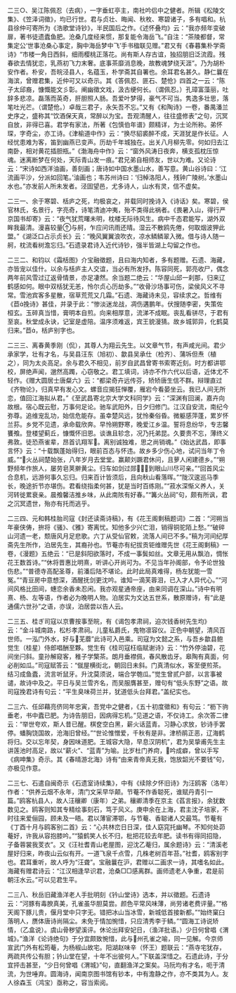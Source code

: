 <!-- { "loadSidebar": true } -->
二三○、吴江陈佩忍（去病），一字垂虹亭主，南社吟侣中之健者。所辑《松陵文集》、《笠泽词徵》，均已行世。君与贞壮、晦闻、秋枚、寒碧诸子，多有唱和。杭县徐仲可寄所为《浩歌堂诗钞》，半民国后之作。《述怀叠均》云：“我亦频年变破扉，著书徒遗蠹鱼肥。沧桑几度经来惯，那复能令海岳飞。”自注：“茶陵都督，常集定公‘世事沧桑心事定，胸中海岳梦中飞’手书楹联见赠。”君又有《春暮集朴学斋诗》“市楼一角日西斜，细雨樱桃正落花。尚有斯人存古谊，独招朋旧泛流霞。残春欲去情犹恋，乳燕初飞力末奢。底事茶靡消息晚，故教魂梦绕天涯”。乃为胡朴安作者。朴安，吾皖泾县人，名蕴玉，朴学斋其自署也。余耳君名甚久。静仁曩在海滨，曾赠君集，近仲可又以奇示。其《答佩忍、匪石、楚伧》四首之一云：“陈子太邱裔，慷慨能文彡彰。阐幽徵文戏，汲古绠何长。（谓佩忍。）孔璋富藻丽，吐辞多悲凉。磊落而英奇，肝胆照人肠。吾爱叶梦得，豪气不可当。隽逸多壮思，落笔吐光芒。（谓楚伧。）卓哉三君子，永矢吾不忘。”又有《和陶诗》一卷，番禺潘兰史序之，盛称其“饮酒保天真，常醉以为宝。吾观清醒人，往往盛修表”之句，沉冥自放，非得已喜。君学有家法，所著《包慎伯年谱》颇精详，为士论所称。弟怀琛，字奇尘，亦工诗。《津榆道中作》云：“换尽貂裘醉不成，天涯犹是作长征。人经忧患难为客，笛到幽燕已变声。历劫千年城独在。出关八月柳先零。何如归去江南卧，相对黄花插胆瓶。”《渤海舟中作》云：“窗外风涛日夜奔，横支孤枕压惊魂。迷离断梦在何处，天际青山发一痕。”君兄弟自相师友，世以为难。又论诗云：“宋诗如西洋油画，善刻画；唐诗如中国水墨山水，善写意。黄山谷诗曰：‘江流画平沙，分派如回笔。’油画也；韦苏州诗曰：‘归棹洛阳人，残钟广陵树。’水墨山水也。”亦发前人所未发者。泾固望邑，尤多诗人，山水有灵，信不虚矣。

二三一、余于寒碧、栝庐之死，均极哀之，并载同时挽诗入《诗话》矣。寒碧，侯官林氏，名景行，字亮奇，诗笔清迪冲夷，殆不类得此祸者。《畏暑入山，得行严京国书却寄》云：“夜气犹荒曙未明，枕楼无际待风生。病中千态君能写，湖外双眸我最清。漫喜较量与舸，乍应问讯雨还晴。湿云不散鸥先倦，何取烟波狎此盟。”《湖泛口占示贞长》云：“晚风翼翼浪吹衣，凉水鳞鳞翠入微。借与诗人随一舸，枕流看树澹忘归。”石遗录君诗入近代诗钞，强半皆湖上勾留之作也。

二三二、和钧以《霜栝图》介宝融徵题，且曰海内知者，多有题赠。石遗、海藏，亦皆宠以佳什。以余与栝庐主人交谊，当必有所发抒。陈容同死，郭亮收尸，偶念两年前风雪过辽返骨情景，亦足凄然。余当题二绝云：“华屋山邱一刹那，归来辽鹤感如何。眼中双栝犹无恙，怜尔贞心历劫多。”“收骨沙场事可伤，梁侯风义不寻常。雪池宾客多星散，宿草荒荒又几霜。”石遗、海藏诗未见，容续求之。哲维有《苣挽诗》甚佳，并录于此：“惨淡迷龙战，凋伤遘鹏年。伏搜随李密，失策佐桓玄。玉碎真当惜，膏明本自煎。向来相厚意，流涕不成眠。丧乱看骈尽，于君有至哀。秋堂成永诀，记室是虚陪。温序须难返，宾王貌漫猜。故乡城郭异，化鹤莫归来。”苣，栝庐别字也。

二三三、离春黄季刚（侃），其尊人为翔云先生。以文章气节，有声咸光间。君少承家学，壮有才名，与吴县汪东（旭初）、歙县吴承仕（检齐）、蒲坼但焘（植之），同为太炎高足。余与君久不相见，前岁自武昌曾寄书索寄近刻。时方都讲鄂校，屏绝声闻，邈然高躅，心窃敬之。君工填词，诗亦不作六代以后语，近体尤不轻作。《赠大圆居士唐粲六》云：“都梁奇卉远传芬，矫矫唐生信不群。辩理直过《齐物论》，归真早有发心文。螺音应揭狂惮覆，雁宕今看晏坐云。我已人间无所恋，值回江海拟从君。”《至武昌寄北京大学文科同学》云：“深渊有回澜，嘉卉向故根。宿心既云慰，万事何足论。驰车武阳外，日夕归修门。江汉自安流，南纪今弥尊。追维宠乱功，始信危能存。虽幸楚风远，犹怜秦俗昏。微躯感萍蓬，累岁怀兰荪。乡党不见遗，承命载欣奔。早怜朔野寒，晚爱江乡温。誓将息纷华，专志馨饔飧。登楼望蓟丘，慷慨怀旧恩。谈谯且轸念，况乃托弟昆。久要贵不忘，薄终义弗敦。徒恐燕雀辈，昂首讥翔军。离别诚独难，思之尚销魂。”《始达武昌，即事言怀》云：“十载飘蓬始得归，眼前百态与怀违。故乡多少伤心地，试问当年丁令威。”“火丛祠楚始张，八年岁月去堂堂。赢颠刘蹶君休问，且萝人闲建德乡。”“朔野频年作旅人，屡劳皂荚擀黄尘。归车如剑过郧，到眼山川尽可亲。”“回首风尘合息机，远游何事久忘归。归来百计皆须后，且向秋山看落晖。”“陇汉逡巡马季长，晚途折节亦堪伤。君看绕指柔何甚，犹是当时百练刚。”“菽水深惭义养人，关河转徙累衰亲。晨飧馨洁推乡味，从此南陔有好春。”“篝火丛祠”句，颇有所讽，君之沉冥遗世，殆亦有托而逃乎。

二三四、元和韩桂胎司寇《封还读斋诗稿》，有《花王阁剩稿题词》二首：“河朔当年豪侠俦，拚将《骚》、《雅》寄离忧。知他多少兴亡泪，销得铜驼陌上愁。”“破碎山河遗一老，颓唐风月足悲歌。六丁从受仙官敕，流落人间已不多。”稿为河间纪厚斋先生所作，泊居先生，其裔孙也。节菴亦有纪拔贡钜维赠先世《花王阁剩稿》一卷，《漫题》五绝云：“已是斜阳欲落时，不成一事鬓如丝。文章无用从飘泊，惆怅花王数首诗。”“休将晋惠比明熹，听讲心开尚可为。不见当年孙阁部，令予论世独伤悲。”“普德寺高配圣尊，前潘后陆不堪论。此时此局真难得，杨左犹能一雪冤。”“青豆房中意想深，酒醒抚剑更沈吟。谁知一滴芙蓉泪，已入才人异代心。”“河间风格比田间，蟪恋余香未忍闲。我亦观星通帝座，由来同调在深山。”诗中有明熹、杨、左等语，作者必为晚明人物。泊居实为文达五世系，散原赠诗，有“此是通儒六世孙”之语，亦误，泊居尝以告人云。

二三五、桂ぎ司寇以京曹按事至皖，有《谒包孝肃祠，迫次钱香树先生均》云：“金斗城南路，松杉孝肃祠。儿童私爵氏，鬼物凛容仪。正色中朝望，清风百世师。一泓门外水，好与芜蘼”此诗可入邑乘。司寇为文懿之系，与吾乡歙县鲍觉生（桂星）侍郎唱酬至夥。觉生有《桂司寇枉临赋谢诗》云：“竹外停油碧，花间坐闩斜。童孙解窥客，稚子学檠茶。朗月垂襟佩，春风散齿牙。皋陶有真面，何必削如瓜。”司寇赋答云：“僦屋横街北，朝回日未斜。门真清似水，客至便煎茶。结习成鱼蠹，流言听鼠牙。升沈莫须说，端合学匏瓜。”觉生曾贰户部，以言事被谴，故诗中及之。平日与吴兰雪齐名，而吴服膺甚至，赠句有“低头东野”之语。故司寇挽君诗有句云：“平生臭味荷兰并，犹道低头台拜君。”盖纪实也。

二三六、任邱藉亮侪同年忠寅，吾党中之健者，《五十初度徵和》有句云：“枥下驹垂老，书中蠹已肥。为诗告朋旧，因病得忘机。”见道之语，不仅诗工。余次答二律云：“举世夸欢，斯人昔已醒。棋奁空白黑，薪火话蓝青。习静心求放，钞诗手罢停。蟠胸饶国故，沧海旧曾经。”“世论惟憎爱，千秋有是非。津桥鹃正恶，辽海鹤将归。交以忘年契，身因味道肥。王城容大隐，早息汉阴机”，君为吴挚甫先生主讲莲池时高足，故以“薪火”、“蓝青”为喻。比岁杜门养疴，吟成癖，曾以手写《病呻集》奇示。其《春晴游北海》诗有“由来青帝真无我，饱放韶光不要钱”句，亦极见作意。

二三七、石遣自闽奇示《石遗室诗续集》，中有《续除夕怀旧诗》为汪鸥客（洛年）作者：“供养云烟不永年，清门文采早华颠。节菴不作香聪死，谁赋丹青引一篇。”鸥客杭县人，故人汪穰卿（康年）之弟。穰卿清季在京主《萏言报》，余犹数数见之。鸥客则知其专精绘事刻石，笃于风义。庚申余在上海，君主沈子培家，不时往来爱俪园，顾未及一晤。君以薄宦滞鄂，与节菴、香聪诸人交最笃。节菴有《丁酉十月与鸥客别二首》云：“心共林峦日日深，佳人窈窕托幽琴。不知何处茆菴好，许我从容抱膝吟。”“猿鹤笑人长不归，枇把花较去年肥。读书有得同招隐，子备蓉裳我芰衣”。又《汪社耆青山老屋图，迎沈乙菴归，属余题诗》云：“清溪老屋好归来，昨夜山云似有开。一道飞泉千点雪，几株老树百年苔。”社耆，鸥客别字也。君耳重听，故人呼为“汪聋”。宝融曩在沪，君赠以二画求一诗，其嗜名如此。海藏有赠君诗云：“江汉相逢早识君，沧桑□□感离群。画师遗老人争重，君是前朝汪水云。”可以见君生平。

二三八、秋岳旧藏渔洋老人手批明刻《钤山堂诗》选本，并以徵题。石遗诗云：“河豚有毒腴真美，孔雀虽华胆莫尝。颜色平常风味薄，尚劳诸老费评量。”“格天阁下豚儿贵，偃月堂中只字无。错把冰山当冰雪，新城低首接新都。”“始终窠臼落明人，赝体唐诗尚隔尘。未免于情加惋惜，只应清秀李于鳞。”“圆海工诗说矫情，（乙盒说）。虞山骨秽望溪评。休论出拜安妃日，（渔洋批语。）少日何曾唱《渭城》。”渔洋《论诗绝句》于分宜颇致惋惜，此与州孔雀之喻，同一见解。今京师宣武门外有松筠菴，为杨椒山故宅。阳湖赵味辛（怀王）题联云：“燕寺宅犹存，两疏共传公有胆；钤山堂在望，十年不出彼何人。”下联盖深惜之。石遗此诗，于分宜抨击甚至，“少日何曾唱《渭城》”句，直翻渔洋之案矣。马阮均有才名，呃于清流，为世唾弃。圆海诗，闻南京图书馆有钞本，中有澹静之作，亦不类其为人。友人徐森玉（鸿宝）亟称之，容当索阅。


